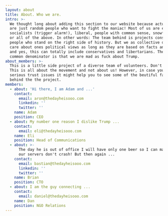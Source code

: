 ```yaml
---
layout: about
title: About. Who we are.
intro: >-
  We thought long about adding this section to our website because actually we
  are just random people who want to fight the maniac! Most of us are either
  socialists (trigger alarm!), liberal, people with common sense, snowflakes ...
  or all of the above. In other words: The team behind is projects consists of
  people who stand on the right side of history. But we as collective do not
  care about ones political views as long as they are based on facts and science
  and yes, this can totally include conservatives and libertarians. The lowest
  common denominator is that we are mad as fuck about Trump.
about_members: >-
  This is a little side project of a diverse team of volunteers. Don't forget:
  This is all about the movement and not about us! However, in case you have
  serious trust issues it might help you to see some of the beutiful faces
  behind the the project.
members:
  - about: 'Hi there, I am Adam and ...'
    contact:
      email: aron@thedayheisooo.com
      linkedin: ''
      twitter: ''
    name: Adam
    position: CEO
  - about: My number one reason I dislike Trump ...
    contact:
      email: eli@thedayheisooo.com
    name: Eli
    position: Head of Communications
  - about: >-
      The day he is out of office I will have only one beer so I can make sure
      our servers don't crash! But then again ...
    contact:
      email: bastian@thedayheisooo.com
      linkedin: ''
      twitter: ''
    name: Brian
    position: CTO
  - about: I am the guy connecting ...
    contact:
      email: daniel@thedayheisooo.com
    name: Dan
    position: NGO Relations
---
```


